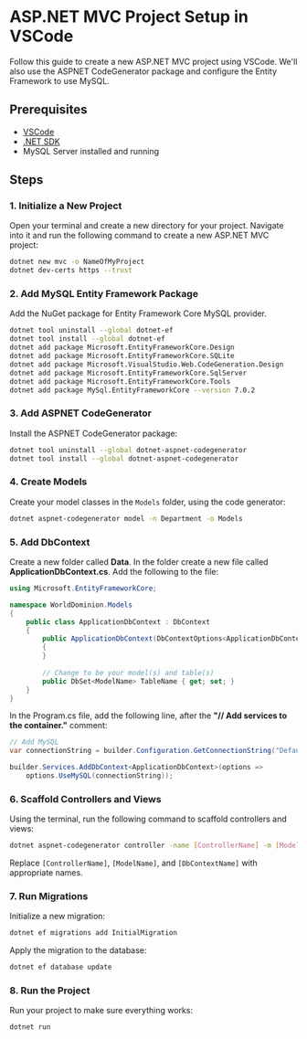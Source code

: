# ASP.NET MVC Project Setup in VSCode

Follow this guide to create a new ASP.NET MVC project using VSCode. We'll also use the ASPNET CodeGenerator package and configure the Entity Framework to use MySQL.

## Prerequisites

- [VSCode](https://code.visualstudio.com/)
- [.NET SDK](https://dotnet.microsoft.com/download)
- MySQL Server installed and running

## Steps

### 1. Initialize a New Project

Open your terminal and create a new directory for your project. Navigate into it and run the following command to create a new ASP.NET MVC project:

```bash
dotnet new mvc -o NameOfMyProject
dotnet dev-certs https --trust
```

### 2. Add MySQL Entity Framework Package

Add the NuGet package for Entity Framework Core MySQL provider.

```bash
dotnet tool uninstall --global dotnet-ef
dotnet tool install --global dotnet-ef
dotnet add package Microsoft.EntityFrameworkCore.Design
dotnet add package Microsoft.EntityFrameworkCore.SQLite
dotnet add package Microsoft.VisualStudio.Web.CodeGeneration.Design
dotnet add package Microsoft.EntityFrameworkCore.SqlServer
dotnet add package Microsoft.EntityFrameworkCore.Tools
dotnet add package MySql.EntityFrameworkCore --version 7.0.2
```

### 3. Add ASPNET CodeGenerator

Install the ASPNET CodeGenerator package:

```bash
dotnet tool uninstall --global dotnet-aspnet-codegenerator
dotnet tool install --global dotnet-aspnet-codegenerator

```

### 4. Create Models

Create your model classes in the `Models` folder, using the code generator:
```bash
dotnet aspnet-codegenerator model -n Department -o Models
```

### 5. Add DbContext

Create a new folder called **Data**. In the folder create a new file called **ApplicationDbContext.cs**. Add the following to the file:
```csharp
using Microsoft.EntityFrameworkCore;

namespace WorldDominion.Models
{
    public class ApplicationDbContext : DbContext
    {
        public ApplicationDbContext(DbContextOptions<ApplicationDbContext> options) : base(options)
        {
        }
        
        // Change to be your model(s) and table(s)
        public DbSet<ModelName> TableName { get; set; }
    }
}
```

In the Program.cs file, add the following line, after the **"// Add services to the container."** comment:
```csharp
// Add MySQL
var connectionString = builder.Configuration.GetConnectionString("Default") ?? throw new InvalidOperationException("Connection string not found.");

builder.Services.AddDbContext<ApplicationDbContext>(options => 
    options.UseMySQL(connectionString));
```

### 6. Scaffold Controllers and Views

Using the terminal, run the following command to scaffold controllers and views:

```bash
dotnet aspnet-codegenerator controller -name [ControllerName] -m [ModelName] -dc [DbContextName] --relativeFolderPath Controllers --useDefaultLayout --referenceScriptLibraries
```

Replace `[ControllerName]`, `[ModelName]`, and `[DbContextName]` with appropriate names.

### 7. Run Migrations

Initialize a new migration:

```bash
dotnet ef migrations add InitialMigration
```

Apply the migration to the database:

```bash
dotnet ef database update
```

### 8. Run the Project

Run your project to make sure everything works:

```bash
dotnet run
```